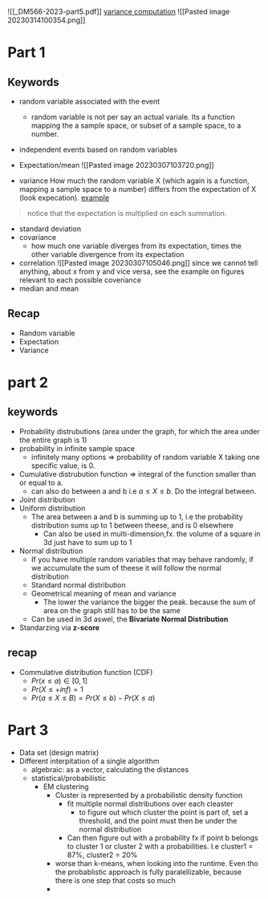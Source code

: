 ![[_DM566-2023-part5.pdf]]
[variance computation](https://www.mathsisfun.com/data/random-variables-mean-variance.html)
![[Pasted image 20230314100354.png]]



# Part 1
## Keywords
* random variable associated with the event
	* random variable is not per say an actual variale. Its a function mapping the a sample space, or subset of a sample space, to a number.
* independent events based on random variables
* Expectation/mean
![[Pasted image 20230307103720.png]]

* variance
How much the random variable X (which again is a function, mapping a sample space to a number) differs from the expectation of X (look expecation).
[example](_DM566-2023-part5.pdf#page=25)
> notice that the expectation is multiplied on each summation.

* standard deviation
* covariance
	* how much one variable diverges from its expectation, times the other variable divergence from its expectation
* correlation
![[Pasted image 20230307105046.png]]
since we cannot tell anything, about x from y and vice versa, see the example on figures relevant to each possible coveriance
* median and mean


## Recap
* Random variable
* Expectation
* Variance


# part 2

## keywords
* Probability distrubutions (area under the graph, for which the area under the entire graph is 1)
* probability in infinite sample space
	* infinitely many options => probability of random variable X taking one specific value, is 0.
* Cumulative distrubution function => integral of the function smaller than or equal to a.
	* can also do between a and b i.e $a\leq X\leq b$. Do the integral between.
* Joint distribution
* Uniform distribution
	* The area between a and b is summing up to 1, i.e the probability distribution sums up to 1 between theese, and is 0 elsewhere
		* Can also be used in multi-dimension,fx. the volume of a square in 3d just have to sum up to 1
* Normal distribution
	* If you have multiple random variables that may behave randomly, if we accumulate the sum of theese it will follow the normal distribution
	* Standard normal distribution
	* Geometrical meaning of mean and variance
		* The lower the variance the bigger the peak. because the sum of area on the graph still has to be the same 
	* Can be used in 3d aswel, the **Bivariate Normal Distribution** 
* Standarzing via **z-score**

## recap
* Commulative distribution function (CDF)
	* $Pr(x\leq a)\in[0,1]$
	* $Pr(X\leq+inf)=1$
	* $Pr(a\leq X\leq B)=Pr(X\leq b)-Pr(X\leq a)$


# Part 3
* Data set (design matrix)
* Different interpitation of a single algorithm
	* algebraic: as a vector, calculating the distances
	* statistical/probabilistic
		* EM clustering
			* Cluster is represented by a probabilistic density function
				* fit multiple normal distributions over each cleaster
					* to figure out which cluster the point is part of, set a threshold, and the point must then be under the normal distribution
				* Can then figure out with a probability fx if point b belongs to cluster 1 or cluster 2 with a probabilities. I.e cluster1 = 87%, cluster2 = 20%
			* worse than k-means, when looking into the runtime. Even tho the probablistic approach is fully paralellizable, because there is one step that costs so much
			* 